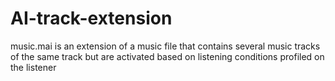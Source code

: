 # AI-track-extension
music.mai is an extension of a music file that contains several music tracks of the same track but are activated based on listening conditions profiled on the listener
